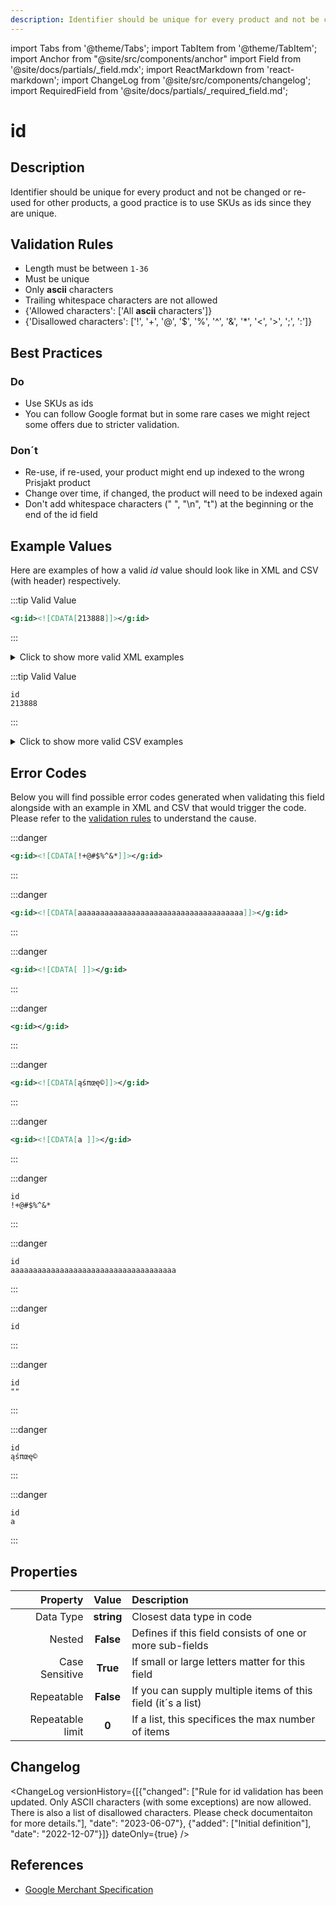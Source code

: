 ```yaml
---
description: Identifier should be unique for every product and not be changed or re-used for other products, a good practice is to use SKUs as ids since they are unique.
---
```


import Tabs from '@theme/Tabs';
import TabItem from '@theme/TabItem';
import Anchor from "@site/src/components/anchor"
import Field from '@site/docs/partials/_field.mdx';
import ReactMarkdown from 'react-markdown';
import ChangeLog from '@site/src/components/changelog';
import RequiredField from '@site/docs/partials/_required_field.md';

# id

<RequiredField/>

## Description

Identifier should be unique for every product and not be changed or re-used for other products, a good practice is to use SKUs as ids since they are unique.






## Validation Rules

- Length must be between `1-36`
- Must be unique
- Only **ascii** characters
- Trailing whitespace characters are not allowed
- {'Allowed characters': ['All **ascii** characters']}
- {'Disallowed characters': ['!', '+', '@', '$', '%', '^', '&', '*', '<', '>', ';', ':']}


## Best Practices


### Do

- Use SKUs as ids
- You can follow Google format but in some rare cases we might reject some offers due to stricter validation.



### Don´t

- Re-use, if re-used, your product might end up indexed to the wrong Prisjakt product
- Change over time, if changed, the product will need to be indexed again
- Don't add whitespace characters (" ", "\n", "t") at the beginning or the end of the id field




## Example Values

Here are examples of how a valid *id* value  should look like in XML and CSV (with header) respectively.

<Tabs>
  <TabItem value="valid_xml" label="XML" default>

:::tip Valid Value

```xml
<g:id><![CDATA[213888]]></g:id>
```

:::

<details>
  <summary>Click to show more valid XML examples</summary>
  <div>

```xml
<g:id><![CDATA[213888]]></g:id>
```

```xml
<g:id><![CDATA[aBCd1123]]></g:id>
```

```xml
<g:id><![CDATA[09az]]></g:id>
```

```xml
<g:id><![CDATA[a b./)(]]></g:id>
```


  </div>
</details>

 </TabItem>
  <TabItem value="valid_csv" label="CSV">

:::tip Valid Value

```csv
id
213888
```

:::

<details>
  <summary>Click to show more valid CSV examples</summary>
  <div>

```csv
id
213888
```

```csv
id
aBCd1123
```

```csv
id
09az
```

```csv
id
a b./)(
```


  </div>
</details>

  </TabItem>
</Tabs>

## Error Codes

Below you will find possible error codes generated when validating this field alongside with an example in XML and CSV that would trigger the code. Please refer to the [validation rules](#validation-rules) to understand the cause.

<Tabs>
  <TabItem value="invalid_xml" label="XML" default>

:::danger <Anchor id="validation_id_blacklisted_ascii_character" title="validation_id_blacklisted_ascii_character" />

```xml
<g:id><![CDATA[!+@#$%^&*]]></g:id>
```

:::

:::danger <Anchor id="validation_invalid_length" title="validation_invalid_length" />

```xml
<g:id><![CDATA[aaaaaaaaaaaaaaaaaaaaaaaaaaaaaaaaaaaaa]]></g:id>
```

:::

:::danger <Anchor id="validation_invalid_value" title="validation_invalid_value" />

```xml
<g:id><![CDATA[ ]]></g:id>
```

:::

:::danger <Anchor id="validation_missing_value" title="validation_missing_value" />

```xml
<g:id></g:id>
```

:::

:::danger <Anchor id="validation_non_ascii_character" title="validation_non_ascii_character" />

```xml
<g:id><![CDATA[ąśπœę©]]></g:id>
```

:::

:::danger <Anchor id="validation_trailing_whitespace" title="validation_trailing_whitespace" />

```xml
<g:id><![CDATA[a ]]></g:id>
```

:::


 </TabItem>
  <TabItem value="invalid_csv" label="CSV">

:::danger <Anchor id="validation_id_blacklisted_ascii_character" title="validation_id_blacklisted_ascii_character" />

```csv
id
!+@#$%^&*
```

:::

:::danger <Anchor id="validation_invalid_length" title="validation_invalid_length" />

```csv
id
aaaaaaaaaaaaaaaaaaaaaaaaaaaaaaaaaaaaa
```

:::

:::danger <Anchor id="validation_invalid_value" title="validation_invalid_value" />

```csv
id
```

:::

:::danger <Anchor id="validation_missing_value" title="validation_missing_value" />

```csv
id
""
```

:::

:::danger <Anchor id="validation_non_ascii_character" title="validation_non_ascii_character" />

```csv
id
ąśπœę©
```

:::

:::danger <Anchor id="validation_trailing_whitespace" title="validation_trailing_whitespace" />

```csv
id
a
```

:::


  </TabItem>
</Tabs>

## Properties

|     **Property** |         **Value**          | **Description**                                              |
|-----------------:|:--------------------------:|:-------------------------------------------------------------|
|        Data Type |    **string**     | Closest data type in code                                    |
|           Nested |      **False**      | Defines if this field consists of one or more sub-fields     |
|   Case Sensitive |  **True**  | If small or large letters matter for this field              |
|       Repeatable |    **False**    | If you can supply multiple items of this field (it´s a list) |
| Repeatable limit | **0** | If a list, this specifices the max number of items           |

## Changelog
<ChangeLog versionHistory={[{"changed": ["Rule for id validation has been updated. Only ASCII characters (with some exceptions) are now allowed. There is also a list of disallowed characters. Please check documentaiton for more details."], "date": "2023-06-07"}, {"added": ["Initial definition"], "date": "2022-12-07"}]} dateOnly={true} />

## References
- [Google Merchant Specification](https://support.google.com/merchants/answer/6324405)
